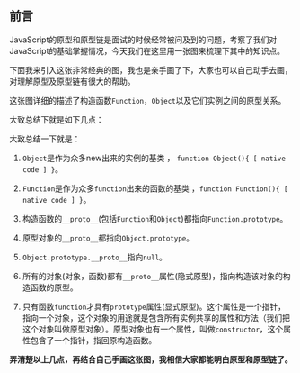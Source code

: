## 前言

JavaScript的原型和原型链是面试的时候经常被问及到的问题，考察了我们对JavaScript的基础掌握情况，今天我们在这里用一张图来梳理下其中的知识点。

下面我来引入这张非常经典的图，我也是亲手画了下，大家也可以自己动手去画，对理解原型及原型链有很大的帮助。



这张图详细的描述了构造函数`Function`，`Object`以及它们实例之间的原型关系。

大致总结下就是如下几点：

大致总结一下就是：

1. `Object`是作为众多new出来的实例的基类 ， `function Object(){ [ native code ] }`。

2. `Function`是作为众多`function`出来的函数的基类 ，`function Function(){ [ native code ] }`。

3. 构造函数的`__proto__`(包括`Function`和`Object`)都指向`Function.prototype`。

4. 原型对象的`__proto__`都指向`Object.prototype`。

5. `Object.prototype.__proto__`指向`null`。

6. 所有的对象(对象，函数)都有`__proto__`属性(隐式原型)，指向构造该对象的构造函数的原型。

7. 只有函数`function`才具有`prototype`属性(显式原型)。这个属性是一个指针，指向一个对象，这个对象的用途就是包含所有实例共享的属性和方法（我们把这个对象叫做原型对象）。原型对象也有一个属性，叫做`constructor`，这个属性包含了一个指针，指回原构造函数。

**弄清楚以上几点，再结合自己手画这张图，我相信大家都能明白原型和原型链了。**
